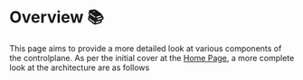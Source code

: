 # Overview :books:

This page aims to provide a more detailed look at various components of the controlplane. As per the initial cover at the [Home Page](../index.md), a more complete look at the architecture are as follows

